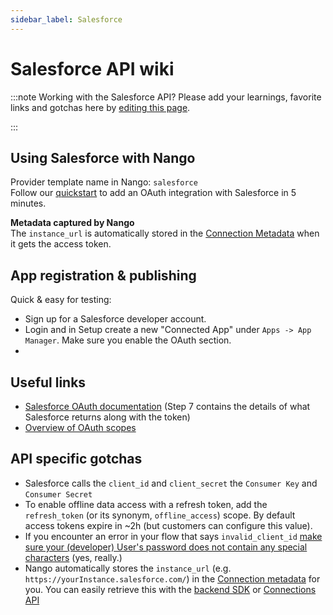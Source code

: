 ```yaml
---
sidebar_label: Salesforce
---
```


# Salesforce API wiki

:::note Working with the Salesforce API?
Please add your learnings, favorite links and gotchas here by [editing this page](https://github.com/nangohq/nango/tree/master/docs/docs/providers/salesforce.md).

:::

## Using Salesforce with Nango

Provider template name in Nango: `salesforce`  
Follow our [quickstart](../quickstart.md) to add an OAuth integration with Salesforce in 5 minutes.

**Metadata captured by Nango**  
The `instance_url` is automatically stored in the [Connection Metadata](nango-auth/core-concepts.md#metadata) when it gets the access token.

## App registration & publishing

Quick & easy for testing:

-   Sign up for a Salesforce developer account.
-   Login and in Setup create a new "Connected App" under `Apps -> App Manager`. Make sure you enable the OAuth section.
-

## Useful links

-   [Salesforce OAuth documentation](https://help.salesforce.com/s/articleView?id=sf.remoteaccess_authorization_code_credentials_flow.htm&type=5) (Step 7 contains the details of what Salesforce returns along with the token)
-   [Overview of OAuth scopes](https://help.salesforce.com/s/articleView?id=sf.connected_app_create_api_integration.htm&type=5)

## API specific gotchas

-   Salesforce calls the `client_id` and `client_secret` the `Consumer Key` and `Consumer Secret`
-   To enable offline data access with a refresh token, add the `refresh_token` (or its synonym, `offline_access`) scope. By default access tokens expire in ~2h (but customers can configure this value).
-   If you encounter an error in your flow that says `invalid_client_id` [make sure your (developer) User's password does not contain any special characters](https://developer.salesforce.com/forums/?id=906F00000009ABLIA2) (yes, really.)
-   Nango automatically stores the `instance_url` (e.g. `https://yourInstance.salesforce.com/`) in the [Connection metadata](nango-auth/core-concepts.md#metadata) for you. You can easily retrieve this with the [backend SDK](nango-auth/node-sdk.md#connectionDetails) or [Connections API](nango-auth/connections-api.md#connectionDetails)
